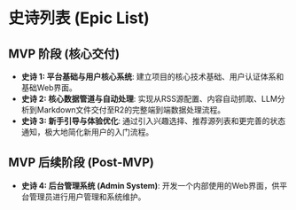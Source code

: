 # 史诗列表 (Epic List)

## MVP 阶段 (核心交付)

- **史诗 1: 平台基础与用户核心系统**: 建立项目的核心技术基础、用户认证体系和基础Web界面。
- **史诗 2: 核心数据管道与自动处理**: 实现从RSS源配置、内容自动抓取、LLM分析到Markdown文件交付至R2的完整端到端数据处理流程。
- **史诗 3: 新手引导与体验优化**: 通过引入兴趣选择、推荐源列表和更完善的状态通知，极大地简化新用户的入门流程。

## MVP 后续阶段 (Post-MVP)

- **史诗 4: 后台管理系统 (Admin System)**: 开发一个内部使用的Web界面，供平台管理员进行用户管理和系统维护。